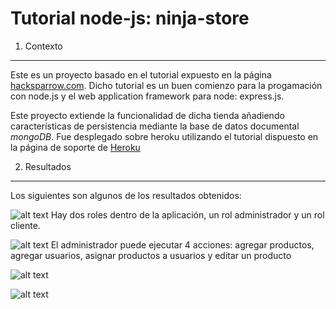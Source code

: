 Tutorial node-js: ninja-store
===================

1. Contexto
---------------------

Este es un proyecto basado en el tutorial expuesto en la página [hacksparrow.com](http://www.hacksparrow.com/express-js-tutorial.html). Dicho tutorial es un buen comienzo para la progamación con node.js y el web application framework para node: express.js.

Este proyecto extiende la funcionalidad de dicha tienda añadiendo características de persistencia mediante la base de datos documental _mongoDB_.  Fue desplegado sobre heroku utilizando el tutorial dispuesto en la página de soporte de [Heroku](https://devcenter.heroku.com/articles/nodejs)


2. Resultados
---------------------

Los siguientes son algunos de los resultados obtenidos:

![alt text](https://raw.github.com/ftriana3185/ninja-store/tree/master/images/ninja-store-login.png "Login Aplicación")
Hay dos roles dentro de la aplicación, un rol administrador y un rol cliente.

![alt text](https://raw.github.com/ftriana3185/ninja-store/tree/master/images/ninja-store-admin-menu.png "Menu Administrador")
El administrador puede ejecutar 4 acciones: agregar productos, agregar usuarios, asignar productos a usuarios y editar un producto

![alt text](https://raw.github.com/ftriana3185/ninja-store/tree/master/images/asignar-productos-clientes.png "Asignar productos-clientes")

![alt text](https://raw.github.com/ftriana3185/ninja-store/tree/master/images/items.png "Items de un cliente")